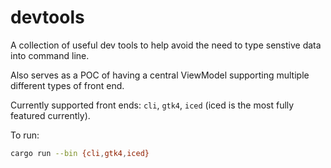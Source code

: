 devtools
========

A collection of useful dev tools to help avoid the need to type senstive data
into command line.

Also serves as a POC of having a central ViewModel supporting multiple different
types of front end.

Currently supported front ends: `cli`, `gtk4`, `iced` (iced is the most fully
featured currently).

To run:

```bash
cargo run --bin {cli,gtk4,iced}
```
